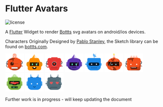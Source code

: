 # Flutter Avatars
![license](https://img.shields.io/npm/l/@dicebear/avatars-bottts-sprites.svg?style=flat-square)

A [Flutter](https://flutter.dev/) Widget to render [Bottts](https://bottts.com/) svg avatars on android/ios devices.

Characters Originally Designed by [Pablo Stanley](https://twitter.com/pablostanley), the Sketch library can be found on
[bottts.com](https://bottts.com/).

<p>
    <img src="example/sample/1.svg" width="60" />
    <img src="example/sample/2.svg" width="60" />
    <img src="example/sample/3.svg" width="60" />
    <img src="example/sample/4.svg" width="60" />
    <img src="example/sample/5.svg" width="60" />
    <img src="example/sample/6.svg" width="60" />
    <img src="example/sample/7.svg" width="60" />
    <img src="example/sample/8.svg" width="60" />
    <img src="example/sample/9.svg" width="60" />
    <img src="example/sample/10.svg" width="60" />
</p>

Further work is in progress - will keep updating the document
